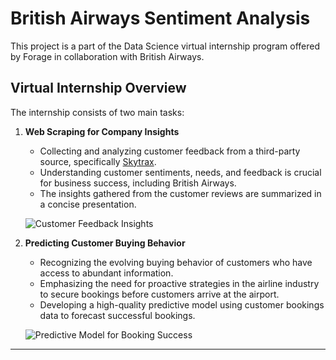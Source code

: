 # British Airways Sentiment Analysis

This project is a part of the Data Science virtual internship program offered by Forage in collaboration with British Airways.

## Virtual Internship Overview

The internship consists of two main tasks:

1. **Web Scraping for Company Insights**
   - Collecting and analyzing customer feedback from a third-party source, specifically [Skytrax](https://www.airlinequality.com/airline-reviews/british-airways).
   - Understanding customer sentiments, needs, and feedback is crucial for business success, including British Airways.
   - The insights gathered from the customer reviews are summarized in a concise presentation.

   ![Customer Feedback Insights](https://user-images.githubusercontent.com/89634505/201470985-159e17d2-605d-46c1-a9f1-8d0cdd147245.png)

2. **Predicting Customer Buying Behavior**
   - Recognizing the evolving buying behavior of customers who have access to abundant information.
   - Emphasizing the need for proactive strategies in the airline industry to secure bookings before customers arrive at the airport.
   - Developing a high-quality predictive model using customer bookings data to forecast successful bookings.

   ![Predictive Model for Booking Success](https://user-images.githubusercontent.com/89634505/201471191-cdd85024-1691-4136-b9f8-b4b1d8d42f72.png)

<hr>


